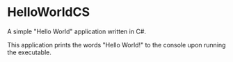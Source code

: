 # HelloWorldCS
A simple "Hello World" application written in C#.

This application prints the words "Hello World!" to the console upon running the executable.
